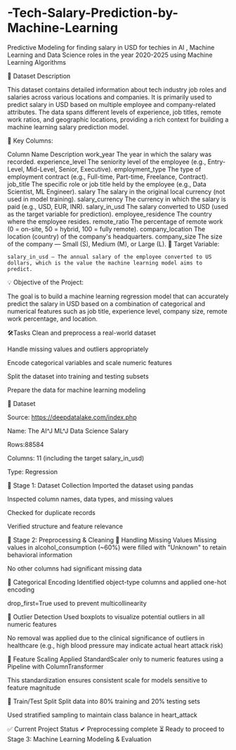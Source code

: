 # -Tech-Salary-Prediction-by-Machine-Learning
 Predictive Modeling for finding salary in USD   for techies in  AI , Machine Learning and Data Science roles in the year 2020-2025  using Machine Learning Algorithms 
 
📄 Dataset Description

This dataset contains detailed information about tech industry job roles and salaries across various locations and companies. It is primarily used to predict salary in USD based on multiple employee and company-related attributes. The data spans different levels of experience, job titles, remote work ratios, and geographic locations, providing a rich context for building a machine learning salary prediction model.

🔢 Key Columns:

Column Name	Description
work_year	The year in which the salary was recorded.
experience_level	The seniority level of the employee (e.g., Entry-Level, Mid-Level, Senior, Executive).
employment_type	The type of employment contract (e.g., Full-time, Part-time, Freelance, Contract).
job_title	The specific role or job title held by the employee (e.g., Data Scientist, ML Engineer).
salary	The salary in the original local currency (not used in model training).
salary_currency	The currency in which the salary is paid (e.g., USD, EUR, INR).
salary_in_usd	The salary converted to USD (used as the target variable for prediction).
employee_residence	The country where the employee resides.
remote_ratio	The percentage of remote work (0 = on-site, 50 = hybrid, 100 = fully remote).
company_location	The location (country) of the company's headquarters.
company_size	The size of the company — Small (S), Medium (M), or Large (L).
🎯 Target Variable:

    salary_in_usd – The annual salary of the employee converted to US dollars, which is the value the machine learning model aims to predict.

💡 Objective of the Project:

The goal is to build a machine learning regression model that can accurately predict the salary in USD based on a combination of categorical and numerical features such as job title, experience level, company size, remote work percentage, and location.

🛠Tasks 
 Clean and preprocess a real-world  dataset

Handle missing values and outliers appropriately

Encode categorical variables and scale numeric features

Split the dataset into training and testing subsets

Prepare the data for machine learning modeling 

📁 Dataset

Source: https://deepdatalake.com/index.php

Name: The AI^J ML^J Data Science Salary

Rows:88584

Columns: 11 (including the target salary_in_usd)

Type: Regression 

🔧 Stage 1: Dataset Collection Imported the dataset using pandas

Inspected column names, data types, and missing values

Checked for duplicate records

Verified structure and feature relevance

🧼 Stage 2: Preprocessing & Cleaning 🔹 Handling Missing Values Missing values in alcohol_consumption (~60%) were filled with "Unknown" to retain behavioral information

No other columns had significant missing data

🔹 Categorical Encoding Identified object-type columns and applied one-hot encoding

drop_first=True used to prevent multicollinearity

🔹 Outlier Detection Used boxplots to visualize potential outliers in all numeric features

No removal was applied due to the clinical significance of outliers in healthcare (e.g., high blood pressure may indicate actual heart attack risk)

🔹 Feature Scaling Applied StandardScaler only to numeric features using a Pipeline with ColumnTransformer

This standardization ensures consistent scale for models sensitive to feature magnitude

🔹 Train/Test Split Split data into 80% training and 20% testing sets

Used stratified sampling to maintain class balance in heart_attack

✅ Current Project Status ✔ Preprocessing complete ⏳ Ready to proceed to Stage 3: Machine Learning Modeling & Evaluation

